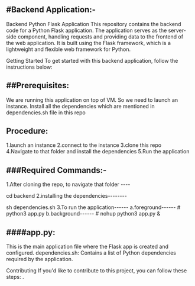 #Backend Application:-
-------------------------
Backend Python Flask Application This repository contains the backend code for a Python Flask application. The application serves as the server-side component, handling requests and providing data to the frontend of the web application. It is built using the Flask framework, which is a lightweight and flexible web framework for Python.

Getting Started To get started with this backend application, follow the instructions below:

##Prerequisites:
---------------
We are running this application on top of VM. So we need to launch an instance. Install all the dependencies which are mentioned in dependencies.sh file in this repo

Procedure:
-----------
1.launch an instance 
2.connect to the instance 
3.clone this repo  
4.Navigate to that folder and install the dependencies 
5.Run the application

###Required Commands:-
------------------
1.After cloning the repo, to navigate that folder ----

cd backend
2.installing the dependencies--------

sh dependencies.sh
3.To run the application------ a.foreground------ # python3 app.py b.background------ # nohup python3 app.py &

####app.py:
---------- 
This is the main application file where the Flask app is created and configured. dependencies.sh: Contains a list of Python dependencies required by the application.

Contributing If you'd like to contribute to this project, you can follow these steps: .